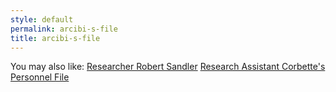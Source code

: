 ```yaml
---
style: default
permalink: arcibi-s-file
title: arcibi-s-file
---
```

You may also like:
[Researcher Robert Sandler](http://scp-wiki.net/personnel-file-of-robert-sandler)
[Research Assistant Corbette's Personnel File](http://scp-wiki.net/salman-corbette-personnel-file)